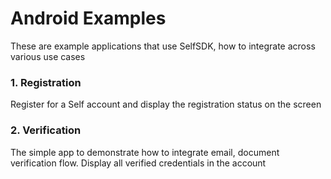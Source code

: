 # Android Examples

These are example applications that use SelfSDK, how to integrate across various use cases


### 1. Registration

Register for a Self account and display the registration status on the screen

### 2. Verification

The simple app to demonstrate how to integrate email, document verification flow.
Display all verified credentials in the account
